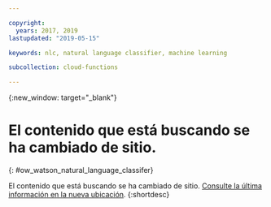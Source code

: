 ```yaml
---

copyright:
  years: 2017, 2019
lastupdated: "2019-05-15"

keywords: nlc, natural language classifier, machine learning

subcollection: cloud-functions

---
```



{:new_window: target="_blank"}
# El contenido que está buscando se ha cambiado de sitio.
{: #ow_watson_natural_language_classifer}

El contenido que está buscando se ha cambiado de sitio. [Consulte la última información en la nueva ubicación](/docs/openwhisk?topic=cloud-functions-pkg_natlang_classifier).
{:shortdesc}
